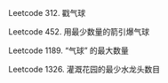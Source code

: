 Leetcode 312. 戳气球

Leetcode 452. 用最少数量的箭引爆气球

Leetcode 1189. “气球” 的最大数量

Leetcode 1326. 灌溉花园的最少水龙头数目